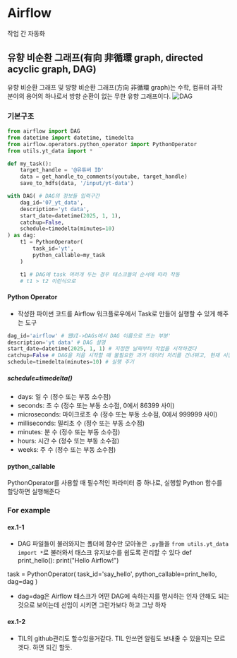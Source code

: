 # Airflow
작업 간 자동화

## 유향 비순환 그래프(有向 非循環 graph, directed acyclic graph, **DAG**)
유향 비순환 그래프 및 방향 비순환 그래프(方向 非循環 graph)는 수학, 컴퓨터 과학 분야의 용어의 하나로서 방향 순환이 없는 무한 유향 그래프이다.
![DAG](https://upload.wikimedia.org/wikipedia/commons/thumb/c/c6/Topological_Ordering.svg/500px-Topological_Ordering.svg.png)

### 기본구조
```py
from airflow import DAG
from datetime import datetime, timedelta
from airflow.operators.python_operator import PythonOperator
from utils.yt_data import *

def my_task():
    target_handle = '@유튜버 ID'
    data = get_handle_to_comments(youtube, target_handle)
    save_to_hdfs(data, '/input/yt-data')

with DAG( # DAG의 정보들 입력구간
    dag_id='07_yt_data',
    description='yt data',
    start_date=datetime(2025, 1, 1),
    catchup=False,
    schedule=timedelta(minutes=10)
) as dag:
    t1 = PythonOperator(
        task_id='yt',
        python_callable=my_task
    )

    t1 # DAG에 task 여러개 두는 경우 태스크들의 순서에 따라 작동
    # t1 > t2 이런식으로
```

#### Python Operator
- 작성한 파이썬 코드를 Airflow 워크플로우에서 Task로 만들어 실행할 수 있게 해주는 도구

```python
dag_id='airflow' # 웹UI->DAGs에서 DAG 이름으로 뜨는 부분'
description='yt data' # DAG 설명
start_date=datetime(2025, 1, 1) # 지정한 날짜부터 작업을 시작하겠다
catchup=False # DAG을 처음 시작할 때 불필요한 과거 데이터 처리를 건너뛰고, 현재 시점부터 스케줄에 따라 실행되도록 하고 싶을 때 사용
schedule=timedelta(minutes=10) # 실행 주기
```
##### schedule=timedelta()
- days: 일 수 (정수 또는 부동 소수점)
- seconds: 초 수 (정수 또는 부동 소수점, 0에서 86399 사이)
- microseconds: 마이크로초 수 (정수 또는 부동 소수점, 0에서 999999 사이)
- milliseconds: 밀리초 수 (정수 또는 부동 소수점)
- minutes: 분 수 (정수 또는 부동 소수점)
- hours: 시간 수 (정수 또는 부동 소수점)
- weeks: 주 수 (정수 또는 부동 소수점)

#### python_callable
PythonOperator를 사용할 때 필수적인 파라미터 중 하나로, 실행할 Python 함수를 할당하면 실행해준다

### For example
#### ex.1-1
-  DAG 파일들이 불러와지는 폴더에 함수만 모아놓은 `.py`들을 `from utils.yt_data import *`로 불러와서 태스크 유지보수를 쉽도록 관리할 수 있다
def print_hello():
    print("Hello Airflow!")

task = PythonOperator(
    task_id='say_hello',
    python_callable=print_hello,
    dag=dag
)
- dag=dag은 Airflow 태스크가 어떤 DAG에 속하는지를 명시하는 인자
안해도 되는 것으로 보이는데 선임이 시키면 그런가보다 하고 그냥 하자

#### ex.1-2
- TIL의 github관리도 할수있을거같다. TIL 안쓰면 알림도 보내줄 수 있을지는 모르겟다. 하면 되긴 할듯.
